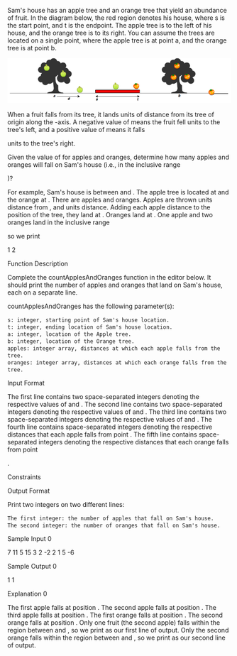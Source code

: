 Sam's house has an apple tree and an orange tree that yield an abundance of fruit. In the diagram below, the red region denotes his house, where s is the start point, and t is the endpoint. The apple tree is to the left of his house, and the orange tree is to its right. You can assume the trees are located on a single point, where the apple tree is at point a, and the orange tree is at point b.

![alt text](https://github.com/bustinstuff/hackerrank/blob/master/Apple%20and%20Orange/1474218925-f2a791d52c-Appleandorange2.png)

When a fruit falls from its tree, it lands
units of distance from its tree of origin along the -axis. A negative value of means the fruit fell units to the tree's left, and a positive value of means it falls

units to the tree's right.

Given the value of
for apples and oranges, determine how many apples and oranges will fall on Sam's house (i.e., in the inclusive range

)?

For example, Sam's house is between
and . The apple tree is located at and the orange at . There are apples and oranges. Apples are thrown units distance from , and units distance. Adding each apple distance to the position of the tree, they land at . Oranges land at . One apple and two oranges land in the inclusive range

so we print

1
2

Function Description

Complete the countApplesAndOranges function in the editor below. It should print the number of apples and oranges that land on Sam's house, each on a separate line.

countApplesAndOranges has the following parameter(s):

    s: integer, starting point of Sam's house location.
    t: integer, ending location of Sam's house location.
    a: integer, location of the Apple tree.
    b: integer, location of the Orange tree.
    apples: integer array, distances at which each apple falls from the tree.
    oranges: integer array, distances at which each orange falls from the tree.

Input Format

The first line contains two space-separated integers denoting the respective values of
and .
The second line contains two space-separated integers denoting the respective values of and .
The third line contains two space-separated integers denoting the respective values of and .
The fourth line contains space-separated integers denoting the respective distances that each apple falls from point .
The fifth line contains space-separated integers denoting the respective distances that each orange falls from point

.

Constraints

Output Format

Print two integers on two different lines:

    The first integer: the number of apples that fall on Sam's house.
    The second integer: the number of oranges that fall on Sam's house.

Sample Input 0

7 11
5 15
3 2
-2 2 1
5 -6

Sample Output 0

1
1

Explanation 0

The first apple falls at position
.
The second apple falls at position .
The third apple falls at position .
The first orange falls at position .
The second orange falls at position .
Only one fruit (the second apple) falls within the region between and , so we print as our first line of output.
Only the second orange falls within the region between and , so we print as our second line of output. 
